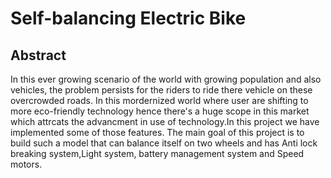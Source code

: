 # Self-balancing Electric Bike
## Abstract
In this ever growing scenario of the world with growing population and also vehicles, the problem persists for the riders to ride there vehicle on these overcrowded roads. In this mordernized world where user are shifting to more eco-friendly technology hence there's a huge scope in this market which attrcats the advancment in use of technology.In this project we have implemented some of those features. The main goal of this project is to build such a model that can balance itself on two wheels and has Anti lock breaking system,Light system, battery management system and Speed motors.
